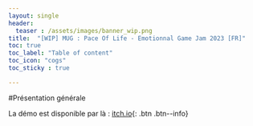 ```yaml
---
layout: single
header:
  teaser : /assets/images/banner_wip.png
title:  "[WIP] MUG : Pace Of Life - Emotionnal Game Jam 2023 [FR]"
toc: true
toc_label: "Table of content"
toc_icon: "cogs"
toc_sticky : true

---
```


#Présentation générale

La démo est disponible par là : [itch.io](https://dwenshell.itch.io/cup-pace-of-life){: .btn .btn--info} 